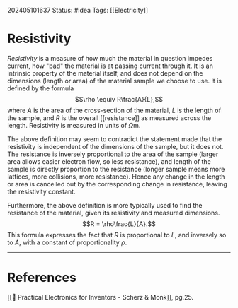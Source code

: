 202405101637
Status: #idea
Tags: [[Electricity]]

# Resistivity

*Resistivity* is a measure of how much the material in question impedes current, how "bad" the material is at passing current through it. It is an intrinsic property of the material itself, and does not depend on the dimensions (length or area) of the material sample we choose to use. It is defined by the formula
$$\rho \equiv R\frac{A}{L},$$
where $A$ is the area of the cross-section of the material, $L$ is the length of the sample, and $R$ is the overall [[resistance]] as measured across the length. Resistivity is measured in units of $\Omega \text{m}$.

The above definition may seem to contradict the statement made that the resistivity is independent of the dimensions of the sample, but it does not. The resistance is inversely proportional to the area of the sample (larger area allows easier electron flow, so less resistance), and length of the sample is directly proportion to the resistance (longer sample means more lattices, more collisions, more resistance). Hence any change in the length or area is cancelled out by the corresponding change in resistance, leaving the resistivity constant.

Furthermore, the above definition is more typically used to find the resistance of the material, given its resistivity and measured dimensions.
$$R = \rho\frac{L}{A}.$$
This formula expresses the fact that $R$ is proportional to $L$, and inversely so to $A$, with a constant of proportionality $\rho$.

___
# References
[[📕 Practical Electronics for Inventors - Scherz & Monk]], pg.25.